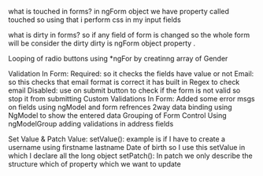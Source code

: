 

what is touched in forms?
in ngForm object we have property called touched so using that i perform css in my input fields

what is dirty in forms?
so if any field of form is changed so the whole form will be consider the dirty
dirty is ngForm object property .

Looping of radio buttons using *ngFor by creatinng array of Gender

Validation In Form:
Required: so it checks the fields have value or not
Email: so this checks that email format is correct it has built in Regex to check email
Disabled: use on submit button to check if the form is not valid so stop it from submitting
Custom Validations In Form:
Added some error msgs on fields using ngModel and form refrences
2way data binding using NgModel to show the entered  data
Grouping of Form Control
Using ngModelGroup adding validations in address fields

Set Value & Patch Value:
setValue(): example is if I have to create a username using firstname lastname Date of birth so I use this setValue in which I declare all the long object 
setPatch():
In patch we only describe the structure which of property which we want to update
